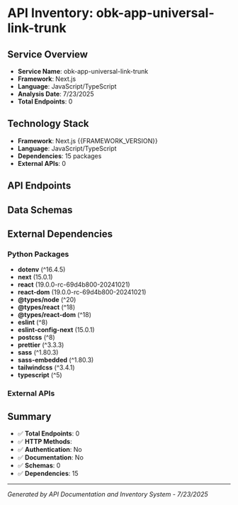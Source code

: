 # API Inventory: obk-app-universal-link-trunk

## Service Overview

- **Service Name**: obk-app-universal-link-trunk
- **Framework**: Next.js
- **Language**: JavaScript/TypeScript
- **Analysis Date**: 7/23/2025
- **Total Endpoints**: 0

## Technology Stack

- **Framework**: Next.js {{FRAMEWORK_VERSION}}
- **Language**: JavaScript/TypeScript
- **Dependencies**: 15 packages
- **External APIs**: 0

## API Endpoints



## Data Schemas



## External Dependencies

### Python Packages
- **dotenv** (^16.4.5)
- **next** (15.0.1)
- **react** (19.0.0-rc-69d4b800-20241021)
- **react-dom** (19.0.0-rc-69d4b800-20241021)
- **@types/node** (^20)
- **@types/react** (^18)
- **@types/react-dom** (^18)
- **eslint** (^8)
- **eslint-config-next** (15.0.1)
- **postcss** (^8)
- **prettier** (^3.3.3)
- **sass** (^1.80.3)
- **sass-embedded** (^1.80.3)
- **tailwindcss** (^3.4.1)
- **typescript** (^5)


### External APIs


## Summary

- ✅ **Total Endpoints**: 0
- ✅ **HTTP Methods**: 
- ✅ **Authentication**: No
- ✅ **Documentation**: No
- ✅ **Schemas**: 0
- ✅ **Dependencies**: 15

---

*Generated by API Documentation and Inventory System - 7/23/2025* 